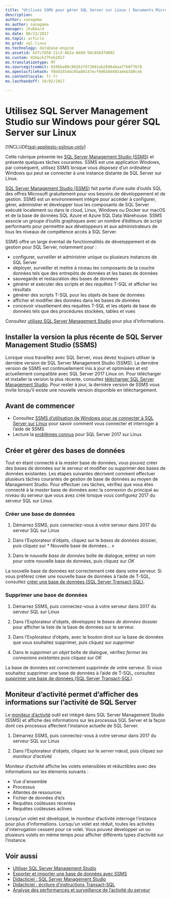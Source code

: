 ```yaml
---
title: "Utilisez SSMS pour gérer SQL Server sur Linux | Documents Microsoft"
description: 
author: sanagama
ms.author: sanagama
manager: jhubbard
ms.date: 08/23/2017
ms.topic: article
ms.prod: sql-linux
ms.technology: database-engine
ms.assetid: b2fcf858-21c3-462a-8d49-50c85647d092
ms.custom: H1Hack27Feb2017
ms.translationtype: MT
ms.sourcegitcommit: 834bba08c90262fd72881ab2890abaaf7b8f7678
ms.openlocfilehash: f8dd1654dc05a89147ecf9d658d492adeb3d0ceb
ms.contentlocale: fr-fr
ms.lasthandoff: 10/02/2017

---
```

# <a name="use-sql-server-management-studio-on-windows-to-manage-sql-server-on-linux"></a>Utilisez SQL Server Management Studio sur Windows pour gérer SQL Server sur Linux

[!INCLUDE[tsql-appliesto-sslinux-only](../includes/tsql-appliesto-sslinux-only.md)]

Cette rubrique présente les [SQL Server Management Studio (SSMS)](../ssms/sql-server-management-studio-ssms.md) et présente quelques tâches courantes. SSMS est une application Windows, par conséquent, utilisez SSMS lorsque vous disposez d’un ordinateur Windows qui peut se connecter à une instance distante de SQL Server sur Linux.

[SQL Server Management Studio (SSMS)](../ssms/sql-server-management-studio-ssms.md) fait partie d’une suite d’outils SQL des offres Microsoft gratuitement pour vos besoins de développement et de gestion. SSMS est un environnement intégré pour accéder à configurer, gérer, administrer et développer tous les composants de SQL Server exécuté localement ou dans le cloud, Linux, Windows ou Docker sur macOS et de la base de données SQL Azure et Azure SQL Data Warehouse. SSMS associe un groupe d’outils graphiques avec un nombre d’éditeurs de script performants pour permettre aux développeurs et aux administrateurs de tous les niveaux de compétence accès à SQL Server.

SSMS offre un large éventail de fonctionnalités de développement et de gestion pour SQL Server, notamment pour :

- configurer, surveiller et administrer unique ou plusieurs instances de SQL Server
- déployer, surveiller et mettre à niveau les composants de la couche données tels que des entrepôts de données et les bases de données
- sauvegarde et restauration des bases de données
- générer et exécuter des scripts et des requêtes T-SQL et afficher les résultats
- générer des scripts T-SQL pour les objets de base de données
- afficher et modifier des données dans les bases de données
- concevoir visuellement des requêtes T-SQL et les objets de base de données tels que des procédures stockées, tables et vues

Consultez [utilisez SQL Server Management Studio](https://msdn.microsoft.com/en-us/library/ms174173.aspx) pour plus d’informations.

## <a name="install-the-newest-version-of-sql-server-management-studio-ssms"></a>Installer la version la plus récente de SQL Server Management Studio (SSMS)

Lorsque vous travaillez avec SQL Server, vous devez toujours utiliser la dernière version de SQL Server Management Studio (SSMS). La dernière version de SSMS est continuellement mis à jour et optimisées et est actuellement compatible avec SQL Server 2017 Linux on. Pour télécharger et installer la version la plus récente, consultez [télécharger SQL Server Management Studio](../ssms/download-sql-server-management-studio-ssms.md). Pour rester à jour, la dernière version de SSMS vous invite lorsqu’il existe une nouvelle version disponible en téléchargement. 

## <a name="before-you-begin"></a>Avant de commencer
- Consultez [SSMS d’utilisation de Windows pour se connecter à SQL Server sur Linux](sql-server-linux-develop-use-ssms.md) pour savoir comment vous connecter et interroger à l’aide de SSMS
- Lecture la [problèmes connus](sql-server-linux-release-notes.md) pour SQL Server 2017 sur Linux

## <a name="create-and-manage-databases"></a>Créer et gérer des bases de données
Tout en étant connecté à la *master* base de données, vous pouvez créer des bases de données sur le serveur et modifier ou supprimer des bases de données existantes. Les étapes suivantes décrivent comment effectuer plusieurs tâches courantes de gestion de base de données au moyen de Management Studio. Pour effectuer ces tâches, vérifiez que vous êtes connecté à la *master* base de données avec la connexion du principal au niveau du serveur que vous avez créé lorsque vous configurez 2017 du serveur SQL sur Linux.

### <a name="create-a-new-database"></a>Créer une base de données

1. Démarrez SSMS, puis connectez-vous à votre serveur dans 2017 du serveur SQL sur Linux

2. Dans l’Explorateur d’objets, cliquez sur le *bases de données* dossier, puis cliquez sur * Nouvelle base de données... »

3. Dans le *nouvelle base de données* boîte de dialogue, entrez un nom pour votre nouvelle base de données, puis cliquez sur *OK*

La nouvelle base de données est correctement créé dans votre serveur. Si vous préférez créer une nouvelle base de données à l’aide de T-SQL, consultez [créer une base de données (SQL Server Transact-SQL)](../t-sql/statements/create-database-sql-server-transact-sql.md).

### <a name="drop-a-database"></a>Supprimer une base de données

1. Démarrez SSMS, puis connectez-vous à votre serveur dans 2017 du serveur SQL sur Linux

2. Dans l’Explorateur d’objets, développez le *bases de données* dossier pour afficher la liste de la base de données sur le serveur.

3. Dans l’Explorateur d’objets, avec le bouton droit sur la base de données que vous souhaitez supprimer, puis cliquez sur *supprimer*

4. Dans le *supprimer un objet* boîte de dialogue, vérifiez *fermer les connexions existantes* puis cliquez sur *OK*

La base de données est correctement supprimée de votre serveur. Si vous souhaitez supprimer une base de données à l’aide de T-SQL, consultez [supprimer une base de données (SQL Server Transact-SQL)](../t-sql/statements/drop-database-transact-sql.md).

## <a name="use-activity-monitor-to-see-information-about-sql-server-activity"></a>Moniteur d’activité permet d’afficher des informations sur l’activité de SQL Server

Le [moniteur d’activité](../relational-databases/performance-monitor/activity-monitor.md) outil est intégré dans SQL Server Management Studio (SSMS) et affiche des informations sur les processus SQL Server et la façon dont ces processus affectent l’instance actuelle de SQL Server.

1. Démarrez SSMS, puis connectez-vous à votre serveur dans 2017 du serveur SQL sur Linux

2. Dans l’Explorateur d’objets, cliquez sur le *server* nœud, puis cliquez sur *moniteur d’activité*

Moniteur d’activité affiche les volets extensibles et réductibles avec des informations sur les éléments suivants :
- Vue d'ensemble
- Processus
- Attentes de ressources
- Fichier de données d’e/s
- Requêtes coûteuses récentes
- Requêtes coûteuses actives

Lorsqu’un volet est développé, le moniteur d’activité interroge l’instance pour plus d’informations. Lorsqu'un volet est réduit, toutes les activités d'interrogation cessent pour ce volet. Vous pouvez développer un ou plusieurs volets en même temps pour afficher différents types d’activité sur l’instance.

## <a name="see-also"></a>Voir aussi
- [Utiliser SQL Server Management Studio](https://msdn.microsoft.com/en-us/library/ms174173.aspx)
- [Exporter et importer une base de données avec SSMS](sql-server-linux-migrate-ssms.md)
- [Didacticiel : SQL Server Management Studio](https://msdn.microsoft.com/en-us/library/bb934498.aspx)
- [Didacticiel : écriture d'instructions Transact-SQL](../t-sql/tutorial-writing-transact-sql-statements.md)
- [Analyse des performances et surveillance de l’activité du serveur](../relational-databases/performance/server-performance-and-activity-monitoring.md)

